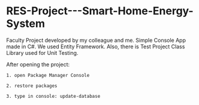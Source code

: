 # RES-Project---Smart-Home-Energy-System

 Faculty Project developed by my colleague and me. 
Simple Console App made in C#. 
We used Entity Framework. Also, there is Test Project Class Library used for Unit Testing.


After opening the project:

	1. open Package Manager Console

	2. restore packages

	3. type in console: update-database

